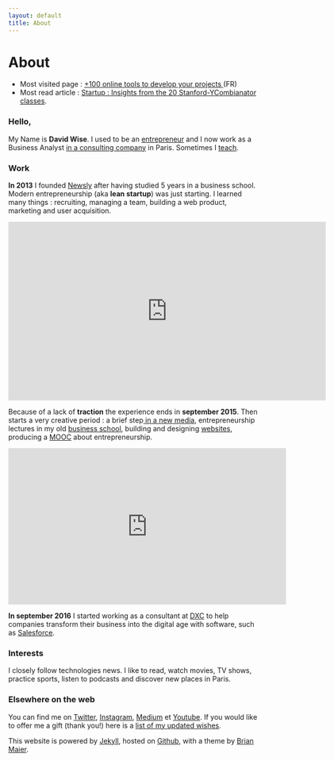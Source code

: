 ```yaml
---
layout: default
title: About
---
```


<div class="post">
  <h1 class="pageTitle">About</h1>

<ul>
      <li>Most visited page : <a href="/Outils">+100 online tools to develop your projects </a> (FR)</li>
      <li>Most read article : <a href="http://www.davidwise.fr/insights-how-to-start-a-startup-yc-stanford-season-1/">Startup : Insights from the 20 Stanford-YCombianator classes</a>.</li>
  </ul>

  <h3>Hello, </h3>
  <p> My Name is <b>David Wise</b>. I used to be an <a href="/startup">entrepreneur</a> and I now work as a  Business Analyst <a href="https://www.dxc.technology/"> in a consulting company</a> in Paris. Sometimes I <a href="/cours">teach</a>.</p> 

   <h3>Work</h3>
  <p> <b>In 2013</b> I founded <a href="https://vimeo.com/89918281">Newsly</a> after having studied 5 years in a business school. Modern entrepreneurship (aka <b>lean startup</b>) was just starting. I learned many things : recruiting, managing a team, building a web product, marketing and user acquisition.</p> 

  <p><iframe src="https://player.vimeo.com/video/89918281" width="640" height="360" frameborder="0" webkitallowfullscreen mozallowfullscreen allowfullscreen></iframe></p>

  <p> Because of a lack of <b>traction</b> the experience ends in <b>september 2015</b>. Then starts a very creative period : a brief step<a href="https://www.brief.me/"> in a new media</a>, entrepreneurship lectures in my old <a href="http://www.emlv.fr/"> business school</a>, building and designing <a href="/Portfolio">websites</a>, producing a <a href="https://www.udemy.com/startuptour/?couponCode=DAVIDWISE.FR">MOOC</a> about entrepreneurship.</p> 

  <p><iframe width="560" height="315" src="https://www.youtube.com/embed/WAj70jDQZF8" frameborder="0" allow="autoplay; encrypted-media" allowfullscreen></iframe></p>

  <p><b>In september 2016</b> I started working as a consultant at <a href="https://www.dxc.technology/">DXC</a> to help companies transform their business into the digital age with software, such as <a href="https://www.salesforce.com/">Salesforce</a>.</p> 

  <h3>Interests</h3>

  <p> I closely follow technologies news. I like to read, watch movies, TV shows, practice sports, listen to podcasts and discover new places in Paris.</p>
 
  <h3> Elsewhere on the web</h3>
  
 <p>You can find me on <a href="https://twitter.com/dawise_">Twitter</a>, <a href="https://www.instagram.com/dawise_/">Instagram</a>, <a href="https://medium.com/@dawise_">Medium</a> et <a href="https://www.youtube.com/channel/UCUtv9U3_GGoBrp_YvSWUj7A">Youtube</a>. If you would like to offer me a gift (thank you!) here is a <a href="https://kit.co/dawise/la-liste-des-mes-envies">list of my updated wishes</a>.</p>

<p> This website is powered by <a href="https://jekyllrb.com/">Jekyll</a>, hosted on <a href="https://github.com/">Github</a>, with a theme by <a href="http://brianmaierjr.com">Brian Maier</a>.</p>
